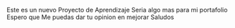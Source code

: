 Este es un nuevo Proyecto de Aprendizaje 
Seria algo mas para mi portafolio Espero que 
Me puedas dar tu opinion en mejorar Saludos 